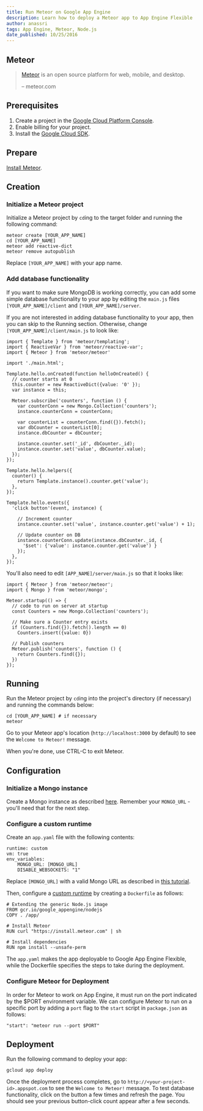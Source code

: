 ```yaml
---
title: Run Meteor on Google App Engine
description: Learn how to deploy a Meteor app to App Engine Flexible
author: anassri
tags: App Engine, Meteor, Node.js
date_published: 10/25/2016
---
```

## Meteor

> [Meteor](https://meteor.com) is an open source platform for web, mobile, and desktop.
>
> – meteor.com

## Prerequisites

1. Create a project in the [Google Cloud Platform Console](https://console.cloud.google.com/).
1. Enable billing for your project.
1. Install the [Google Cloud SDK](https://cloud.google.com/sdk/).

## Prepare
[Install Meteor](https://meteor.com/install).

## Creation

### Initialize a Meteor project
Initialize a Meteor project by `cd`ing to the target folder and running the following command:

    meteor create [YOUR_APP_NAME]
    cd [YOUR_APP_NAME]
    meteor add reactive-dict
    meteor remove autopublish

Replace `[YOUR_APP_NAME]` with your app name.

### Add database functionality
If you want to make sure MongoDB is working correctly, you can add some simple database functionality to your app by editing the `main.js` files `[YOUR_APP_NAME]/client` and `[YOUR_APP_NAME]/server`.

If you are not interested in adding database functionality to your app, then you can skip to the Running section. Otherwise, change `[YOUR_APP_NAME]/client/main.js` to look like:

    import { Template } from 'meteor/templating';
    import { ReactiveVar } from 'meteor/reactive-var';
    import { Meteor } from 'meteor/meteor'

    import './main.html';

    Template.hello.onCreated(function helloOnCreated() {
      // counter starts at 0
      this.counter = new ReactiveDict({value: '0' });
      var instance = this;

      Meteor.subscribe('counters', function () {
        var counterConn = new Mongo.Collection('counters');
        instance.counterConn = counterConn;

        var counterList = counterConn.find({}).fetch();
        var dbCounter = counterList[0];
        instance.dbCounter = dbCounter;

        instance.counter.set('_id', dbCounter._id);
        instance.counter.set('value', dbCounter.value);
      });
    });

    Template.hello.helpers({
      counter() {
        return Template.instance().counter.get('value');
      },
    });

    Template.hello.events({
      'click button'(event, instance) {

        // Increment counter
        instance.counter.set('value', instance.counter.get('value') + 1);

        // Update counter on DB
        instance.counterConn.update(instance.dbCounter._id, {
          '$set': {'value': instance.counter.get('value') }
        });
      },
    });

You'll also need to edit `[APP_NAME]/server/main.js` so that it looks like:

    import { Meteor } from 'meteor/meteor';
    import { Mongo } from 'meteor/mongo';

    Meteor.startup(() => {
      // code to run on server at startup
      const Counters = new Mongo.Collection('counters');

      // Make sure a Counter entry exists
      if (Counters.find({}).fetch().length == 0)
        Counters.insert({value: 0})

      // Publish counters
      Meteor.publish('counters', function () {
        return Counters.find({});
      })
    });

## Running

Run the Meteor project by `cd`ing into the project's directory (if necessary) and running the commands below:

    cd [YOUR_APP_NAME] # if necessary
    meteor

Go to your Meteor app's location (`http://localhost:3000` by default) to see the `Welcome to Meteor!` message.

When you're done, use CTRL-C to exit Meteor.

## Configuration

### Initialize a Mongo instance
Create a Mongo instance as described [here](https://cloud.google.com/nodejs/getting-started/deploy-mongodb). Remember your `MONGO_URL` - you'll need that for the next step.

### Configure a custom runtime
Create an `app.yaml` file with the following contents:

    runtime: custom
    vm: true
    env_variables:
        MONGO_URL: [MONGO_URL]
        DISABLE_WEBSOCKETS: "1"

Replace `[MONGO_URL]` with a valid Mongo URL as described in [this tutorial](/nodejs/getting-started/deploy-mongodb).

Then, configure a [custom runtime](/appengine/docs/flexible/custom-runtimes/) by creating a `Dockerfile` as follows:

    # Extending the generic Node.js image
    FROM gcr.io/google_appengine/nodejs
    COPY . /app/

    # Install Meteor
    RUN curl "https://install.meteor.com" | sh

    # Install dependencies
    RUN npm install --unsafe-perm

The `app.yaml` makes the app deployable to Google App Engine Flexible, while the Dockerfile specifies the steps to take during the deployment.

### Configure Meteor for Deployment
In order for Meteor to work on App Engine, it must run on the port indicated by the $PORT environment variable. We can configure Meteor to run on a specific port by adding a `port` flag to the `start` script in `package.json` as follows:

    "start": "meteor run --port $PORT"

## Deployment
Run the following command to deploy your app:

    gcloud app deploy

Once the deployment process completes, go to `http://<your-project-id>.appspot.com` to see the `Welcome to Meteor!` message. To test database functionality, click on the button a few times and refresh the page. You should see your previous button-click count appear after a few seconds.
